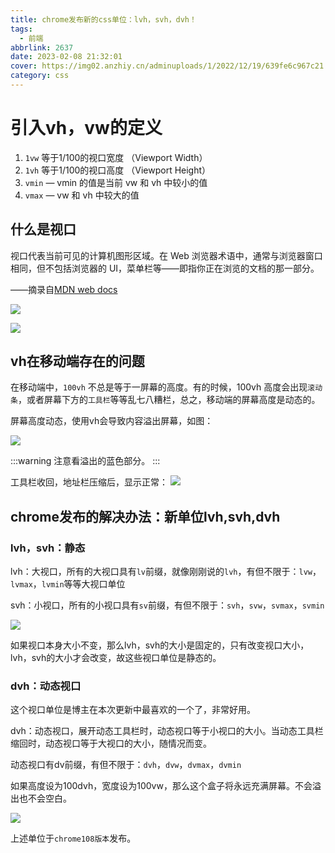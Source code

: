 ```yaml
---
title: chrome发布新的css单位：lvh，svh，dvh！
tags:
  - 前端
abbrlink: 2637
date: 2023-02-08 21:32:01
cover: https://img02.anzhiy.cn/adminuploads/1/2022/12/19/639fe6c967c21.webp!cover
category: css
---
```


# 引入vh，vw的定义

1. `1vw` 等于1/100的视口宽度 （Viewport Width）
2. `1vh` 等于1/100的视口高度 （Viewport Height）
3. `vmin` — vmin 的值是当前 vw 和 vh 中较小的值
4. `vmax` — vw 和 vh 中较大的值

## 什么是视口

视口代表当前可见的计算机图形区域。在 Web 浏览器术语中，通常与浏览器窗口相同，但不包括浏览器的 UI，菜单栏等——即指你正在浏览的文档的那一部分。

——摘录自[MDN web docs](https://developer.mozilla.org/zh-CN/docs/Web/CSS/Viewport_concepts)

![](https://pic2.imgdb.cn/item/644a66a70d2dde5777d941a7.jpg)

![](https://pic4.zhimg.com/v2-9d2ad3aec15670e746743eb64bb213cb_r.jpg)

## vh在移动端存在的问题

在移动端中，`100vh` 不总是等于一屏幕的高度。有的时候，100vh 高度会出现`滚动条`，或者屏幕下方的`工具栏`等等乱七八糟栏，总之，移动端的屏幕高度是动态的。

屏幕高度动态，使用vh会导致内容溢出屏幕，如图：

![](https://pic2.imgdb.cn/item/644a67190d2dde5777d9d352.jpg)

:::warning
注意看溢出的蓝色部分。
:::

工具栏收回，地址栏压缩后，显示正常：
![](https://pic2.imgdb.cn/item/644a67580d2dde5777da206f.jpg)

## chrome发布的解决办法：新单位lvh,svh,dvh

### lvh，svh：静态

lvh：大视口，所有的大视口具有`lv`前缀，就像刚刚说的`lvh`，有但不限于：`lvw`，`lvmax`，`lvmin`等等大视口单位

svh：小视口，所有的小视口具有`sv`前缀，有但不限于：`svh`，`svw`，`svmax`，`svmin`

![](https://pic2.imgdb.cn/item/644a67790d2dde5777da4c80.jpg)

如果视口本身大小不变，那么lvh，svh的大小是固定的，只有改变视口大小，lvh，svh的大小才会改变，故这些视口单位是静态的。

### dvh：动态视口

这个视口单位是博主在本次更新中最喜欢的一个了，非常好用。

dvh：动态视口，展开动态工具栏时，动态视口等于小视口的大小。当动态工具栏缩回时，动态视口等于大视口的大小，随情况而变。

动态视口有dv前缀，有但不限于：`dvh`，`dvw`，`dvmax`，`dvmin`

如果高度设为100dvh，宽度设为100vw，那么这个盒子将永远充满屏幕。不会溢出也不会空白。

![](https://pic2.imgdb.cn/item/644a679e0d2dde5777da83ba.jpg)

上述单位于`chrome108版本`发布。